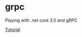 # grpc
Playing with .net core 3.0 and gRPC

[Tutorial](https://docs.microsoft.com/en-us/aspnet/core/tutorials/grpc/grpc-start?view=aspnetcore-3.0&tabs=visual-studio-code)
